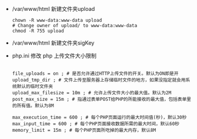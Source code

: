 * /var/www/html 新建文件夹upload

  ```
  chown -R www-data:www-data upload 
  # Change owner of upload/ to www-data:www-data
  chmod -R 755 upload
  ```

* /var/www/html 新建文件夹sigKey

* php.ini 修改 php 上传文件大小限制

    ```
  
    file_uploads = on ; # 是否允许通过HTTP上传文件的开关。默认为ON即是开
    upload_tmp_dir ; # 文件上传至服务器上存储临时文件的地方，如果没指定就会用系统默认的临时文件夹
    upload_max_filesize = 10m ; # 允许上传文件大小的最大值。默认为2M
    post_max_size = 15m ; # 指通过表单POST给PHP的所能接收的最大值，包括表单里的所有值。默认为8M

    max_execution_time = 600 ; # 每个PHP页面运行的最大时间值(秒)，默认30秒
    max_input_time = 600 ; # 每个PHP页面接收数据所需的最大时间，默认60秒
    memory_limit = 15m ; # 每个PHP页面所吃掉的最大内存，默认8M
    ```
